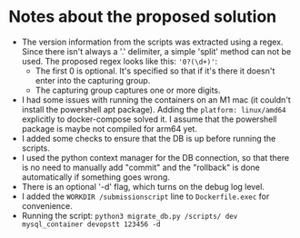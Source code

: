 # Notes about the proposed solution

- The version information from the scripts was extracted using a regex. Since there isn't always a '.' delimiter, a simple 'split' method can not be used. The proposed regex looks like this: `'0?(\d+)'`:
  - The first 0 is optional. It's specified so that if it's there it doesn't enter into the capturing group.
  - The capturing group captures one or more digits.
- I had some issues with running the containers on an M1 mac (it couldn't install the powershell apt package). Adding the `platform: linux/amd64` explicitly to docker-compose solved it. I assume that the powershell package is maybe not compiled for arm64 yet.
- I added some checks to ensure that the DB is up before running the scripts.
- I used the python context manager for the DB connection, so that there is no need to manually add "commit" and the "rollback" is done automatically if something goes wrong.
- There is an optional '-d' flag, which turns on the debug log level.
- I added the `WORKDIR /submissionscript` line to `Dockerfile.exec` for convenience.
- Running the script: `python3 migrate_db.py /scripts/ dev mysql_container devopstt 123456 -d`
